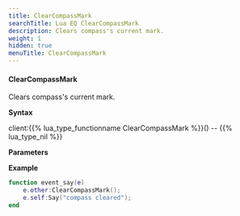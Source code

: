 ```yaml
---
title: ClearCompassMark
searchTitle: Lua EQ ClearCompassMark
description: Clears compass's current mark.
weight: 1
hidden: true
menuTitle: ClearCompassMark
---
```


#### ClearCompassMark

Clears compass's current mark.

**Syntax**

client:{{% lua_type_functionname ClearCompassMark %}}() -- {{% lua_type_nil %}}

**Parameters**

**Example**

```lua
function event_say(e)
    e.other:ClearCompassMark();
    e.self:Say("compass cleared");
end
```
